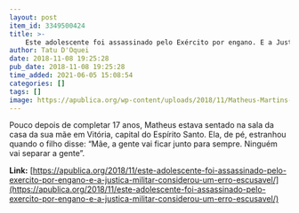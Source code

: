```yaml
---
layout: post
item_id: 3349500424
title: >-
    Este adolescente foi assassinado pelo Exército por engano. E a Justiça Militar considerou “um erro escusável”
author: Tatu D'Oquei
date: 2018-11-08 19:25:28
pub_date: 2018-11-08 19:25:28
time_added: 2021-06-05 15:08:54
categories: []
tags: []
image: https://apublica.org/wp-content/uploads/2018/11/Matheus-Martins-1.jpg
---
```


Pouco depois de completar 17 anos, Matheus estava sentado na sala da casa da sua mãe em Vitória, capital do Espírito Santo. Ela, de pé, estranhou quando o filho disse: “Mãe, a gente vai ficar junto para sempre. Ninguém vai separar a gente”.

**Link:** [https://apublica.org/2018/11/este-adolescente-foi-assassinado-pelo-exercito-por-engano-e-a-justica-militar-considerou-um-erro-escusavel/](https://apublica.org/2018/11/este-adolescente-foi-assassinado-pelo-exercito-por-engano-e-a-justica-militar-considerou-um-erro-escusavel/)

